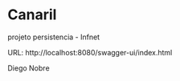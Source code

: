 # Canaril
projeto persistencia - Infnet
 
 URL: http://localhost:8080/swagger-ui/index.html
 
Diego Nobre
 
